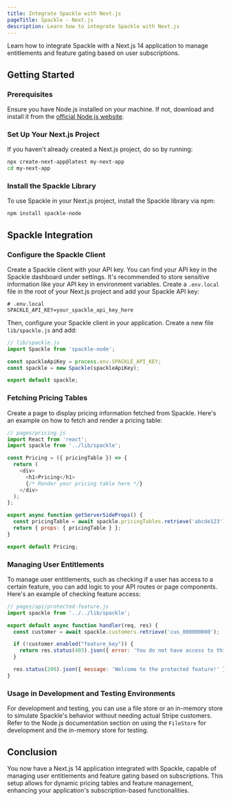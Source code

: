 ```yaml
---
title: Integrate Spackle with Next.js
pageTitle: Spackle - Next.js
description: Learn how to integrate Spackle with Next.js
---
```


Learn how to integrate Spackle with a Next.js 14 application to manage entitlements and feature gating based on user subscriptions.

## Getting Started

### Prerequisites

Ensure you have Node.js installed on your machine. If not, download and install it from the [official Node.js website](https://nodejs.org/).

### Set Up Your Next.js Project

If you haven't already created a Next.js project, do so by running:

```sh
npx create-next-app@latest my-next-app
cd my-next-app
```

### Install the Spackle Library

To use Spackle in your Next.js project, install the Spackle library via npm:

```sh
npm install spackle-node
```

## Spackle Integration

### Configure the Spackle Client

Create a Spackle client with your API key. You can find your API key in the Spackle dashboard under settings. It's recommended to store sensitive information like your API key in environment variables. Create a `.env.local` file in the root of your Next.js project and add your Spackle API key:

```env
# .env.local
SPACKLE_API_KEY=your_spackle_api_key_here
```

Then, configure your Spackle client in your application. Create a new file `lib/spackle.js` and add:

```js
// lib/spackle.js
import Spackle from 'spackle-node';

const spackleApiKey = process.env.SPACKLE_API_KEY;
const spackle = new Spackle(spackleApiKey);

export default spackle;
```

### Fetching Pricing Tables

Create a page to display pricing information fetched from Spackle. Here's an example on how to fetch and render a pricing table:

```js
// pages/pricing.js
import React from 'react';
import spackle from '../lib/spackle';

const Pricing = ({ pricingTable }) => {
  return (
    <div>
      <h1>Pricing</h1>
      {/* Render your pricing table here */}
    </div>
  );
};

export async function getServerSideProps() {
  const pricingTable = await spackle.pricingTables.retrieve('abcde123');
  return { props: { pricingTable } };
}

export default Pricing;
```

### Managing User Entitlements

To manage user entitlements, such as checking if a user has access to a certain feature, you can add logic to your API routes or page components. Here's an example of checking feature access:

```js
// pages/api/protected-feature.js
import spackle from '../../lib/spackle';

export default async function handler(req, res) {
  const customer = await spackle.customers.retrieve('cus_000000000');

  if (!customer.enabled("feature_key")) {
    return res.status(403).json({ error: 'You do not have access to this feature.' });
  }

  res.status(200).json({ message: 'Welcome to the protected feature!' });
}
```

### Usage in Development and Testing Environments

For development and testing, you can use a file store or an in-memory store to simulate Spackle's behavior without needing actual Stripe customers. Refer to the Node.js documentation section on using the `FileStore` for development and the in-memory store for testing.

## Conclusion

You now have a Next.js 14 application integrated with Spackle, capable of managing user entitlements and feature gating based on subscriptions. This setup allows for dynamic pricing tables and feature management, enhancing your application's subscription-based functionalities.